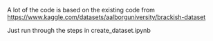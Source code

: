 A lot of the code is based on the existing code from https://www.kaggle.com/datasets/aalborguniversity/brackish-dataset

Just run through the steps in create_dataset.ipynb